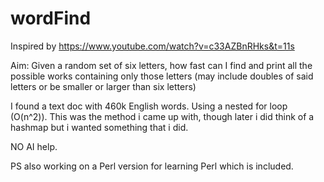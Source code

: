 # wordFind

Inspired by https://www.youtube.com/watch?v=c33AZBnRHks&t=11s

Aim:
Given a random set of six letters, how fast can I find and print all the possible works containing only those letters (may include doubles of said letters or be smaller or larger than six letters)

I found a text doc with 460k English words. Using a nested for loop (O(n^2)). This was the method i came up with, though later i did think of a hashmap but i wanted something that i did.

NO AI help.

PS also working on a Perl version for learning Perl which is included.
